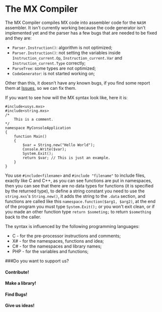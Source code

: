 # The MX Compiler
The MX Compiler compiles MX code into assembler code for the `NASM` assembler. It isn't currently working because the code generator isn't implemented yet and the parser has a few bugs that are needed to be fixed and they are:

 - `Parser.Instruction()`: algorithm is not optimized;
 - `Parser.Instruction()`: not setting the variables inside `Instruction_current.Op`, `Instruction_current.Var` and `Instruction_current.Type` correctly;
 - `ParseTree`: some types are not optimized;
 - `CodeGenerator`: is not started working on;

Other than this, it doesn't have any known bugs, if you find some report them at [Issues](https://github.com/mihail-rotmg/mx/issues), so we can fix them.

If you want to see how will the MX syntax look like, here it is:

```
#include<usys.mxs>
#include<string.mxs>
/*
	This is a comment.
*/
namespace MyConsoleApplication
{
	function Main()
	{
		$var = String.new("Hello World");
		Console.Write($var);
		System.Exit();
		return $var; // This is just an example.
	}
}
```
You use `#include<filename>` and `#include "filename"` to include files, exactly like C and C++, as you can see functions are put in namespaces, then you can see that there are no data types for functions (it is specified by the returned type), to define a string constant you need to use the `string.mxs`'s `String.new()`, it adds the string to the `.data` section, and functions are called like this `namespace.function($arg1, $arg2)`, at the end of the program you must type `System.Exit();` or you won't exit clean, or if you made an other function type `return $someting;` to return `$something`  back to the caller.

The syntax is influenced by the following programming languages:

 - C - for the pre-processor instructions and comments;
 - X# - for the namespaces, functions and idea;
 - C# - for the namespaces and library names;
 - PHP - for the variables and functions;

###Do you want to support us?
#### Contribute!
#### Make a library!
#### Find Bugs!
#### Give us ideas!
